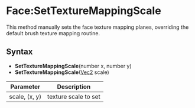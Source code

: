 # Face:SetTextureMappingScale

This method manually sets the face texture mapping planes, overriding the default brush texture mapping routine.

## Syntax

- **SetTextureMappingScale**(number x, number y)
- **SetTextureMappingScale**([Vec2](Vec2) scale)

| Parameter | Description |
|---|---|
| scale, (x, y) | texture scale to set |
